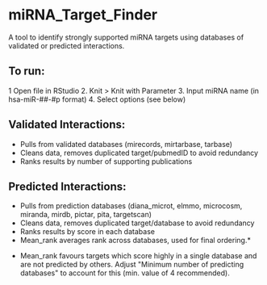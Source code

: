 # miRNA_Target_Finder
A tool to identify strongly supported miRNA targets using databases of validated or predicted interactions.

## To run:
1 Open file in RStudio
2. Knit > Knit with Parameter
3. Input miRNA name (in hsa-miR-##-#p format)
4. Select options (see below)

## Validated Interactions:
- Pulls from validated databases (mirecords, mirtarbase, tarbase)
- Cleans data, removes duplicated target/pubmedID to avoid redundancy
- Ranks results by number of supporting publications

## Predicted Interactions:
- Pulls from prediction databases (diana_microt, elmmo, microcosm, miranda, mirdb, pictar, pita, targetscan)
- Cleans data, removes duplicated target/database to avoid redundancy
- Ranks results by score in each database
- Mean_rank averages rank across databases, used for final ordering.*
* Mean_rank favours targets which score highly in a single database and are not predicted by others. Adjust "Minimum number of predicting databases" to account for this (min. value of 4 recommended). 

